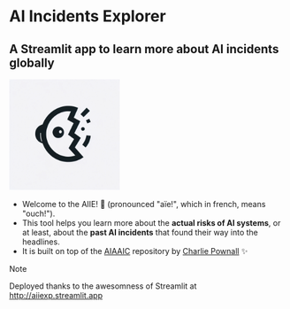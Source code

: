 # AI Incidents Explorer

## A Streamlit app to learn more about AI incidents globally

<img src="img/logo.png" width="200" />

- Welcome to the AIIE! 👋 (pronounced "aïe!", which in french, means "ouch!").
- This tool helps you learn more about the **actual risks of AI systems**, or at least, about the **past AI incidents** that found their way into the headlines.
- It is built on top of the [AIAAIC](https://www.aiaaic.org/aiaaic-repository) repository by [Charlie Pownall](https://charliepownall.com/) ✨

> [!NOTE]
> Deployed thanks to the awesomness of Streamlit at http://aiiexp.streamlit.app 

